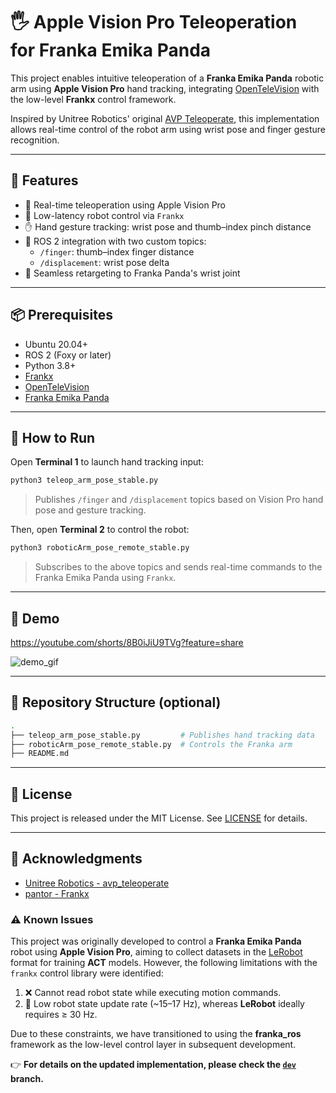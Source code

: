 # 🖐️ Apple Vision Pro Teleoperation for Franka Emika Panda

This project enables intuitive teleoperation of a **Franka Emika Panda** robotic arm using **Apple Vision Pro** hand tracking, integrating [OpenTeleVision](https://github.com/unitreerobotics/OpenTeleVision) with the low-level **Frankx** control framework.

Inspired by Unitree Robotics' original [AVP Teleoperate](https://github.com/unitreerobotics/avp_teleoperate.git), this implementation allows real-time control of the robot arm using wrist pose and finger gesture recognition.

---

## 🚀 Features

- 🎯 Real-time teleoperation using Apple Vision Pro
- 🧠 Low-latency robot control via `Frankx`
- ✋ Hand gesture tracking: wrist pose and thumb–index pinch distance
- 🔁 ROS 2 integration with two custom topics:
  - `/finger`: thumb–index finger distance
  - `/displacement`: wrist pose delta
- 🤖 Seamless retargeting to Franka Panda's wrist joint

---

## 📦 Prerequisites

- Ubuntu 20.04+
- ROS 2 (Foxy or later)
- Python 3.8+
- [Frankx](https://github.com/mintforpeople/frankx)
- [OpenTeleVision](https://github.com/unitreerobotics/OpenTeleVision)
- [Franka Emika Panda](https://franka.de/)

---

## 🧪 How to Run

Open **Terminal 1** to launch hand tracking input:
```bash
python3 teleop_arm_pose_stable.py
```
> Publishes `/finger` and `/displacement` topics based on Vision Pro hand pose and gesture tracking.

Then, open **Terminal 2** to control the robot:
```bash
python3 roboticArm_pose_remote_stable.py
```
> Subscribes to the above topics and sends real-time commands to the Franka Emika Panda using `Frankx`.

---

## 🎥 Demo

https://youtube.com/shorts/8B0iJiU9TVg?feature=share

![demo_gif](https://github.com/user-attachments/assets/9849d4c4-e391-431a-b1c5-16a4aa3da3c2)

---

## 📁 Repository Structure (optional)

```bash
.
├── teleop_arm_pose_stable.py         # Publishes hand tracking data
├── roboticArm_pose_remote_stable.py  # Controls the Franka arm
├── README.md
```

---

## 📝 License

This project is released under the MIT License. See [LICENSE](LICENSE) for details.

---

## 🤝 Acknowledgments

- [Unitree Robotics - avp_teleoperate](https://github.com/unitreerobotics/avp_teleoperate.git)
- [pantor - Frankx](https://github.com/pantor/frankx.git)

### ⚠️ Known Issues

This project was originally developed to control a **Franka Emika Panda** robot using **Apple Vision Pro**, aiming to collect datasets in the [LeRobot](https://github.com/huggingface/lerobot.git) format for training **ACT** models. However, the following limitations with the `frankx` control library were identified:

1. ❌ Cannot read robot state while executing motion commands.
2. 🐢 Low robot state update rate (~15–17 Hz), whereas **LeRobot** ideally requires ≥ 30 Hz.

Due to these constraints, we have transitioned to using the **franka_ros** framework as the low-level control layer in subsequent development.

👉 **For details on the updated implementation, please check the [`dev`](https://github.com/StanleyChueh/Apple_vision_pro_teleoperation.git/tree/dev) branch.**
